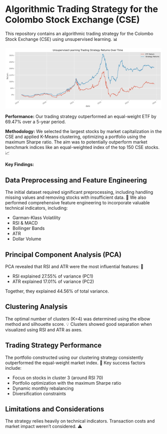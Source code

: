 # Algorithmic Trading Strategy for the Colombo Stock Exchange (CSE)

This repository contains an algorithmic trading strategy for the Colombo Stock Exchange (CSE) using unsupervised learning. 📊

![screenshot](screenshot.jpeg)

**Performance:** Our trading strategy outperformed an equal-weight ETF by 69.47% over a 5-year period.

**Methodology:** We selected the largest stocks by market capitalization in the CSE and applied K-Means clustering, optimizing a portfolio using the maximum Sharpe ratio. The aim was to potentially outperform market benchmark indices like an equal-weighted index of the top 150 CSE stocks. 📈

**Key Findings:**

## Data Preprocessing and Feature Engineering

The initial dataset required significant preprocessing, including handling missing values and removing stocks with insufficient data. 📂 We also performed comprehensive feature engineering to incorporate valuable technical indicators, including:

*   Garman-Klass Volatility
*   RSI & MACD
*   Bollinger Bands
*   ATR
*   Dollar Volume

## Principal Component Analysis (PCA)

PCA revealed that RSI and ATR were the most influential features: 🔄

*   RSI explained 27.55% of variance (PC1)
*   ATR explained 17.01% of variance (PC2)

Together, they explained 44.56% of total variance.

## Clustering Analysis

The optimal number of clusters (K=4) was determined using the elbow method and silhouette score. 💡 Clusters showed good separation when visualized using RSI and ATR as axes.

## Trading Strategy Performance

The portfolio constructed using our clustering strategy consistently outperformed the equal-weight market index. 🚀 Key success factors include:

*   Focus on stocks in cluster 3 (around RSI 70)
*   Portfolio optimization with the maximum Sharpe ratio
*   Dynamic monthly rebalancing
*   Diversification constraints

## Limitations and Considerations

The strategy relies heavily on technical indicators. Transaction costs and market impact weren’t considered. ⚠️
